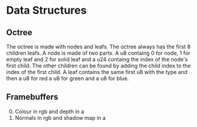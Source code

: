 # Data Structures

## Octree

The octree is made with nodes and leafs. The octree always has the first 8 children leafs. A node is made of two parts. A u8 containg 0 for node, 1 for empty leaf and 2 for solid leaf and a u24 containg the index of the node's first child. The other children can be found by adding the child index to the index of the first child. A leaf contains the same first u8 with the type and then a u8 for red a u8 for green and a u8 for blue.

## Framebuffers

0. Colour in rgb and depth in a
1. Normals in rgb and shadow map in a
